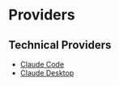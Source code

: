 # Providers

## Technical Providers

- [Claude Code](../code/README.md)
- [Claude Desktop](../desktop/README.md)
